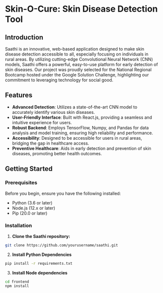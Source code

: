 # Skin-O-Cure: Skin Disease Detection Tool

## Introduction

Saathi is an innovative, web-based application designed to make skin disease detection accessible to all, especially focusing on individuals in rural areas. By utilizing cutting-edge Convolutional Neural Network (CNN) models, Saathi offers a powerful, easy-to-use platform for early detection of skin diseases. Our project was proudly selected for the National Regional Bootcamp hosted under the Google Solution Challenge, highlighting our commitment to leveraging technology for social good.

## Features

- **Advanced Detection**: Utilizes a state-of-the-art CNN model to accurately identify various skin diseases.
- **User-Friendly Interface**: Built with React.js, providing a seamless and intuitive experience for users.
- **Robust Backend**: Employs TensorFlow, Numpy, and Pandas for data analysis and model training, ensuring high reliability and performance.
- **Accessibility**: Designed to be accessible for users in rural areas, bridging the gap in healthcare access.
- **Preventive Healthcare**: Aids in early detection and prevention of skin diseases, promoting better health outcomes.

## Getting Started

### Prerequisites

Before you begin, ensure you have the following installed:
- Python (3.6 or later)
- Node.js (12.x or later)
- Pip (20.0 or later)

### Installation

1. **Clone the Saathi repository:**

```bash
git clone https://github.com/yourusername/saathi.git
```
2. **Install Python Dependencies**
```bash
pip install -r requirements.txt
```
3. **Install Node dependencies**
```bash
cd frontend
npm install
```
